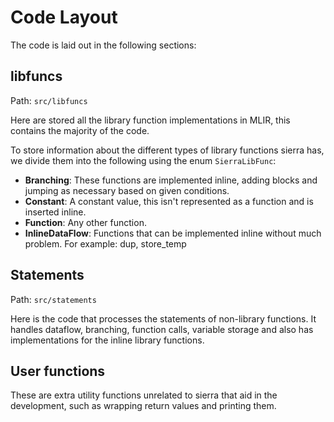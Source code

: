 # Code Layout

The code is laid out in the following sections:

## libfuncs

Path: `src/libfuncs`

Here are stored all the library function implementations in MLIR, this contains the majority of the code.

To store information about the different types of library functions sierra has, we divide them into the following using the enum `SierraLibFunc`:

- **Branching**: These functions are implemented inline, adding blocks and jumping as necessary based on given conditions.
- **Constant**: A constant value, this isn't represented as a function and is inserted inline.
- **Function**: Any other function.
- **InlineDataFlow**: Functions that can be implemented inline without much problem. For example: dup, store_temp

## Statements

Path: `src/statements`

Here is the code that processes the statements of non-library functions. It handles dataflow, branching, function calls, variable storage and also has implementations for the inline library functions.

## User functions

These are extra utility functions unrelated to sierra that aid in the development, such as wrapping return values and printing them.
